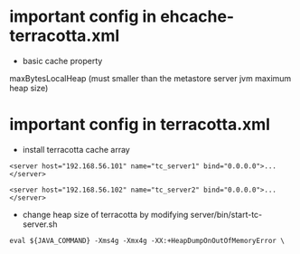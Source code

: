 # important config in ehcache-terracotta.xml

* basic cache property

maxBytesLocalHeap (must smaller than the metastore server jvm maximum heap size)

# important config in terracotta.xml

* install terracotta cache array

`<server host="192.168.56.101" name="tc_server1" bind="0.0.0.0">...</server>`

`<server host="192.168.56.102" name="tc_server2" bind="0.0.0.0">...</server>`

* change heap size of terracotta by modifying server/bin/start-tc-server.sh

`eval ${JAVA_COMMAND} -Xms4g -Xmx4g -XX:+HeapDumpOnOutOfMemoryError \`
